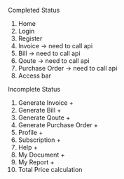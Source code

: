 Completed Status

1. Home
2. Login
3. Register
4. Invoice -> need to call api
5. Bill -> need to call api
6. Qoute -> need to call api
7. Purchase Order -> need to call api
8. Access bar


Incomplete Status

1. Generate Invoice +
2. Generate Bill +
3. Generate Qoute +
4. Generate Purchase Order +
5. Profile +
6. Subscription +
7. Help +
8. My Document +
9. My Report +
10. Total Price calculation 